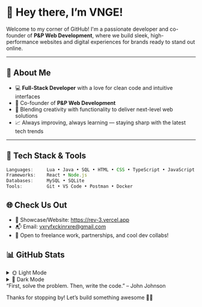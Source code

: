 # 👋 Hey there, I’m **VNGE**!

Welcome to my corner of GitHub! I'm a passionate developer and co-founder of **P&P Web Development**, where we build sleek, high-performance websites and digital experiences for brands ready to stand out online.

---

## 🚀 About Me

- 💻 **Full-Stack Developer** with a love for clean code and intuitive interfaces  
- 🧠 Co-founder of **P&P Web Development**  
- 🎨 Blending creativity with functionality to deliver next-level web solutions  
- 📈 Always improving, always learning — staying sharp with the latest tech trends

---

## 🧠 Tech Stack & Tools

```ts
Languages:     Lua • Java • SQL • HTML • CSS • TypeScript • JavaScript  
Frameworks:    React • Node.js  
Databases:     MySQL • SQLite  
Tools:         Git • VS Code • Postman • Docker
```

## 🌐 Check Us Out

- 💼 Showcase/Website: https://rev-3.vercel.app
- 📬 Email: vxryfxckinrxre@gmail.com
- 🤝 Open to freelance work, partnerships, and cool dev collabs!

## 📊 GitHub Stats
<details> <summary>🌞 Light Mode</summary> <img src="https://github-readme-stats.vercel.app/api?username=VNGE&show_icons=true&theme=default" alt="VNGE GitHub stats" /> <img src="https://github-readme-stats.vercel.app/api/top-langs/?username=VNGE&layout=compact&theme=default" alt="VNGE Top Languages" /> </details> <details> <summary>🌚 Dark Mode</summary> <img src="https://github-readme-stats.vercel.app/api?username=VNGE&show_icons=true&theme=radical" alt="VNGE GitHub stats dark" /> <img src="https://github-readme-stats.vercel.app/api/top-langs/?username=VNGE&layout=compact&theme=radical" alt="VNGE Top Languages dark" /> </details>
“First, solve the problem. Then, write the code.” – John Johnson

Thanks for stopping by! Let’s build something awesome 🚀✨
